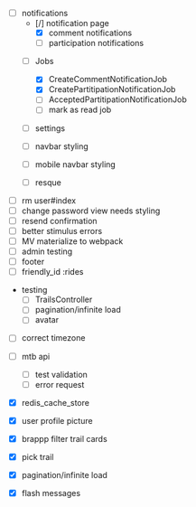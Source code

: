* [ ] notifications
  * [/] notification page
    * [x] comment notifications
    * [ ] participation notifications
  * [ ] Jobs
    * [x] CreateCommentNotificationJob
    * [x] CreatePartitipationNotificationJob
    * [ ] AcceptedPartitipationNotificationJob
    * [ ] mark as read job
  * [ ] settings
  * [ ] navbar styling
  * [ ] mobile navbar styling
  * [ ] resque








* [ ] rm user#index
* [ ] change password view needs styling
* [ ] resend confirmation
* [ ] better stimulus errors
* [ ] MV materialize to webpack
* [ ] admin testing
* [ ] footer
* [ ] friendly_id :rides

* testing
  * [ ] TrailsController
  * [ ] pagination/infinite load
  * [ ] avatar
* [ ] correct timezone

* [ ] mtb api

  * [ ] test validation
  * [ ] error request

* [x] redis_cache_store
* [x] user profile picture
* [x] brappp filter trail cards
* [x] pick trail
* [x] pagination/infinite load
* [x] flash messages
